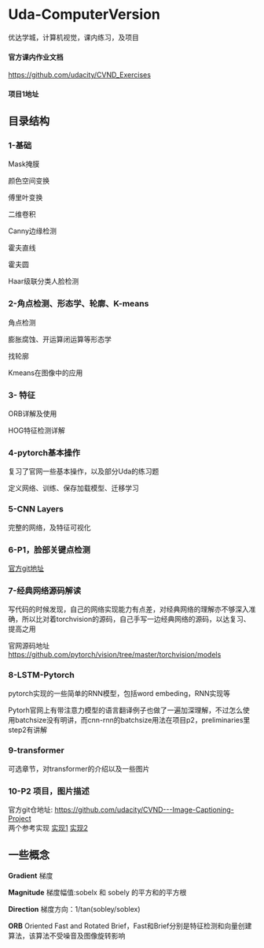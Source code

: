 # Uda-ComputerVersion
优达学城，计算机视觉，课内练习，及项目

#### 官方课内作业文档
https://github.com/udacity/CVND_Exercises
#### 项目1地址


## 目录结构
### 1-基础
Mask掩膜

颜色空间变换

傅里叶变换

二维卷积

Canny边缘检测

霍夫直线

霍夫圆

Haar级联分类人脸检测

### 2-角点检测、形态学、轮廓、K-means
角点检测

膨胀腐蚀、开运算闭运算等形态学

找轮廓

Kmeans在图像中的应用

### 3- 特征
ORB详解及使用

HOG特征检测详解

### 4-pytorch基本操作
复习了官网一些基本操作，以及部分Uda的练习题

定义网络、训练、保存加载模型、迁移学习

### 5-CNN Layers
完整的网络，及特征可视化

### 6-P1，脸部关键点检测
[官方git地址](https://github.com/udacity/P1_Facial_Keypoints)

### 7-经典网络源码解读
写代码的时候发现，自己的网络实现能力有点差，对经典网络的理解亦不够深入准确，所以比对着torchvision的源码，自己手写一边经典网络的源码，以达复习、提高之用

官网源码地址 https://github.com/pytorch/vision/tree/master/torchvision/models

### 8-LSTM-Pytorch
pytorch实现的一些简单的RNN模型，包括word embeding，RNN实现等

Pytorh官网上有带注意力模型的语言翻译例子也做了一遍加深理解，不过怎么使用batchsize没有明讲，而cnn-rnn的batchsize用法在项目p2，preliminaries里 step2有讲解

### 9-transformer
可选章节，对transformer的介绍以及一些图片

### 10-P2 项目，图片描述
官方git仓地址: https://github.com/udacity/CVND---Image-Captioning-Project   
两个参考实现  [实现1](https://github.com/L1aoXingyu/image-caption-project)  [实现2](https://github.com/surgicaI/image-captioning)


## 一些概念
**Gradient**  梯度

**Magnitude** 梯度幅值:sobelx 和 sobely 的平方和的平方根

**Direction** 梯度方向：1/tan(sobley/soblex)

**ORB** Oriented Fast and Rotated Brief，Fast和Brief分别是特征检测和向量创建算法，该算法不受噪音及图像旋转影响


